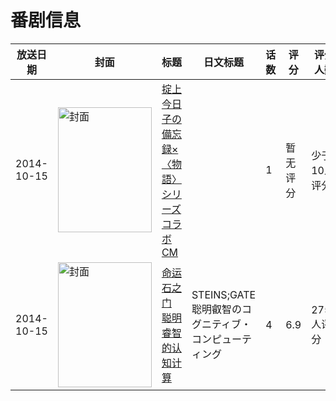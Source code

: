 # 番剧信息

|放送日期|封面|标题|日文标题|话数|评分|评分人数|
|---|---|---|---|---|---|---|
|2014-10-15|<img src="https://lain.bgm.tv/pic/cover/c/8a/7a/501583_mw1B5.jpg" alt="封面" style="width:150px;height:200px;object-fit:cover;">|[掟上今日子の備忘録×〈物語〉シリーズ コラボCM](https://bangumi.tv/subject/501583)||1|暂无评分|少于10人评分|
|2014-10-15|<img src="https://lain.bgm.tv/pic/cover/c/71/98/115660_QBb6z.jpg" alt="封面" style="width:150px;height:200px;object-fit:cover;">|[命运石之门 聪明睿智的认知计算](https://bangumi.tv/subject/115660)|STEINS;GATE 聡明叡智のコグニティブ・コンピューティング|4|6.9|2756人评分|
